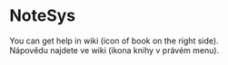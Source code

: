 # NoteSys
You can get help in wiki (icon of book on the right side).  
Nápovědu najdete ve wiki (ikona knihy v právém menu).
